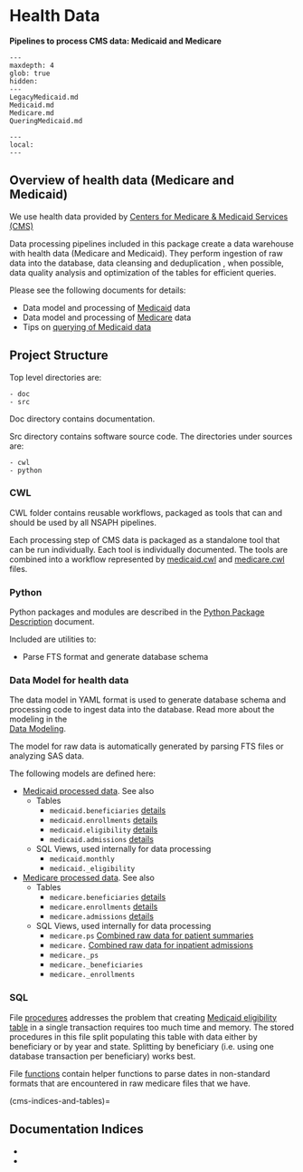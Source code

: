# Health Data 

**Pipelines to process CMS data: Medicaid and Medicare**


```{toctree}
---
maxdepth: 4
glob: true
hidden: 
---
LegacyMedicaid.md
Medicaid.md
Medicare.md
QueringMedicaid.md
```

```{contents}
---
local:
---
```


## Overview of health data (Medicare and Medicaid) 
                                     
We use health data provided by 
[Centers for Medicare & Medicaid Services (CMS)](https://www.cms.gov/) 
          
Data processing pipelines included in this package
create a data warehouse with health data (Medicare and Medicaid).
They perform ingestion of raw data into the database, data 
cleansing and deduplication , when possible, data quality analysis
and optimization of the tables for efficient queries.

Please see the following documents for details:

* Data model and processing of [Medicaid](Medicaid.md) data
* Data model and processing of [Medicare](Medicare.md) data
* Tips on [querying of Medicaid data](QueringMedicaid.md)

## Project Structure

Top level directories are:

    - doc
    - src

Doc directory contains documentation.

Src directory contains software source code. The directories under sources are:

    - cwl
    - python

### CWL 

CWL folder contains reusable workflows, packaged as tools 
that can and should be used by
all NSAPH pipelines.

Each processing step of CMS data is packaged as a 
standalone tool that can be run individually. 
Each tool is individually documented.
The tools are combined into a workflow represented by
[medicaid.cwl](pipeline/medicaid.rst)
and 
[medicare.cwl](pipeline/medicare.rst) files.

### Python 
           
Python packages and modules are described in the
[Python Package Description](CMSLibrary.md) document.

Included are utilities to:

* Parse FTS format and generate database schema 

                                 
### Data Model for health data

The data model in YAML format is used to generate database schema and
processing code to ingest data into the database. Read more about
the modeling in the  
[Data Modeling](../../core-platform/doc/Datamodels.md).

The model for raw data is automatically generated by parsing FTS
files or analyzing SAS data.

The following models are defined here:

* [Medicaid processed data](members/medicaid_yaml.md). See also [](Medicaid.md) 
    * Tables
      * `medicaid.beneficiaries` [details](Medicaid.md#beneficiaries)
      * `medicaid.enrollments` [details](Medicaid.md#enrollments)
      * `medicaid.eligibility` [details](Medicaid.md#eligibility)
      * `medicaid.admissions` [details](Medicaid.md#inpatient-admissions)
    * SQL Views, used internally for data processing
      * `medicaid.monthly`
      * `medicaid._eligibility`
* [Medicare processed data](members/medicare_yaml.md). See also [](Medicare.md)
    * Tables
      * `medicare.beneficiaries` [details](Medicare.md#creating-beneficiaries-table)
      * `medicare.enrollments` [details](Medicare.md#creating-enrollments-table)
      * `medicare.admissions` [details](Medicare.md#creating-inpatient-admissions-table)
    * SQL Views, used internally for data processing
      * `medicare.ps` [Combined raw data for patient summaries](Medicare.md#creating-federated-patient-summary)
      * `medicare.`   [Combined raw data for inpatient admissions](Medicare.md#creating-federated-admissions-view) 
      * `medicare._ps`
      * `medicare._beneficiaries`
      * `medicare._enrollments`

### SQL

File [procedures](members/procedures.md) 
addresses the problem that creating 
[Medicaid eligibility table](Medicaid.md#eligibility)
in a single transaction requires too much time and memory.
The stored procedures in this file split populating this table
with data either by beneficiary or by year and state. Splitting by beneficiary
(i.e. using one database transaction per beneficiary) works best.

File [functions](members/functions.md) contain helper functions
to parse dates in non-standard formats that are encountered in 
raw medicare files that we have.

(cms-indices-and-tables)=
## Documentation Indices 

* [](genindex)
* [](modindex)

